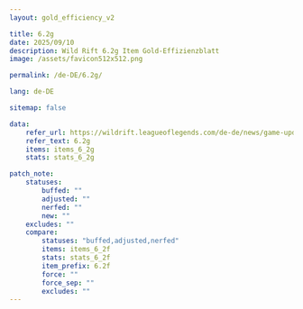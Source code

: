 ```yaml
---
layout: gold_efficiency_v2

title: 6.2g
date: 2025/09/10
description: Wild Rift 6.2g Item Gold-Effizienzblatt
image: /assets/favicon512x512.png

permalink: /de-DE/6.2g/

lang: de-DE

sitemap: false

data:
    refer_url: https://wildrift.leagueoflegends.com/de-de/news/game-updates/wild-rift-patch-notes-6-2g/
    refer_text: 6.2g
    items: items_6_2g
    stats: stats_6_2g

patch_note:
    statuses:
        buffed: ""
        adjusted: ""
        nerfed: ""
        new: ""
    excludes: ""
    compare:
        statuses: "buffed,adjusted,nerfed"
        items: items_6_2f
        stats: stats_6_2f
        item_prefix: 6.2f
        force: ""
        force_sep: ""
        excludes: ""
---
```

